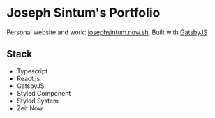 # Joseph Sintum's Portfolio

Personal website and work: [josephsintum.now.sh](https://josephsintum.now.sh/). Built with [GatsbyJS](https://www.gatsbyjs.org/)

## Stack

-   Typescript
-   React.js
-   GatsbyJS
-   Styled Component
-   Styled System
-   Zeit Now
